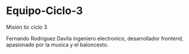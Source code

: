 # Equipo-Ciclo-3
Misión tic ciclo 3

Fernando Rodriguez Davila ingeniero electronico, desarrollador frontend, apasionado por la musica y el baloncesto.
